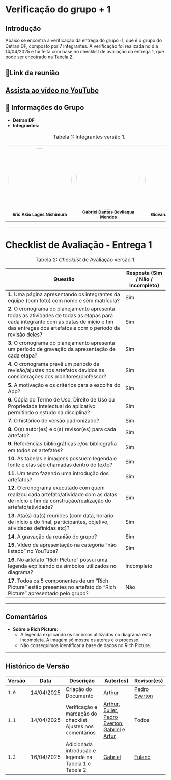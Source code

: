 # Verificação do grupo + 1

## Introdução
Abaixo se encontra a verificação da entrega do grupo+1, que é o grupo do Detran DF, composto por 7 integrantes. A verificação foi realizada no dia 14/04/2025 e foi feita com base no checklist de avaliação da entrega 1, que pode ser encotrado na Tabela 2.
## 🔗Link da reunião
[Assista ao vídeo no YouTube](https://youtu.be/LsBFFCPHO0U)
---

## 👥 Informações do Grupo

- **Detran DF**
- **Integrantes:**
<font size="3"><p style="text-align: center">Tabela 1: Integrantes versão 1.</p></font>
<table>
  <tr>
    <td align="center"><a href="https://github.com/eric-kingu"><img style="border-radius: 60%;" src="https://github.com/eric-kingu.png" width="200px;" alt=""/><br /><sub><b>Eric Akio Lages Nishimura</b></sub></a><br />
    <td align="center"><a href="https://github.com/gbevi"><img style="border-radius: 60%;" src="https://github.com/gbevi.png" width="200px;" alt=""/><br /><sub><b>Gabriel Dantas Bevilaqua Mendes</b></sub></a><br />
    <td align="center"><a href="https://github.com/gio221"><img style="border-radius: 60%;" src="https://github.com/gio221.png" width="200px;" alt=""/><br /><sub><b>Giovana Barbosa da Silva</b></sub></a><br /><a href="Link git" title="Rocketseat"></a></td>
    <td align="center"><a href="https://github.com/joaolobo10"><img style="border-radius: 60%;" src="https://github.com/joaolobo10.png" width="200px;" alt=""/><br /><sub><b>João Carlos Lobo Sousa Monteiro</b></sub></a><br />
    <td align="center"><a href="https://github.com/lfelipebessa"><img style="border-radius: 60%;" src="https://github.com/lfelipebessa.png" width="200px;" alt=""/><br /><sub><b>Luiz Felipe Bessa Santos</b></sub></a><br /><a href="Link git" title="Rocketseat"></a></td>
    <td align="center"><a href="https://github.com/maaduh"><img style="border-radius: 60%;" src="https://github.com/maaduh.png" width="200px;" alt=""/><br /><sub><b>Maria Eduarda Araujo Pereira</b></sub></a><br />
    <td align="center"><a href="https://github.com/PedrooCamilo"><img style="border-radius: 60%;" src="https://github.com/PedrooCamilo.png" width="200px;" alt=""/><br /><sub><b>Pedro Túlio Curvelo Camilo</b></sub></a><br />
  </tr>
</table>

---
# Checklist de Avaliação - Entrega 1

<font size="3"><p style="text-align: center">Tabela 2: *Checklist* de Avaliação versão 1.</p></font>

| Questão                                                                                                          | Resposta (Sim / Não / Incompleto) |
|------------------------------------------------------------------------------------------------------------------|-----------------------------------|
| **1.** Uma página apresentando os integrantes da equipe (com foto) com nome e sem matrícula?                    | Sim |
| **2.** O cronograma do planejamento apresenta todas as atividades de todas as etapas para cada integrante com as datas de início e fim das entregas dos artefatos e com o período da revisão deles? | Sim |
| **3.** O cronograma do planejamento apresenta um período de gravação da apresentação de cada etapa?             | Sim |
| **4.** O cronograma prevê um período de revisão/ajustes nos artefatos devidos às considerações dos monitores/professor? | Sim |
| **5.** A motivação e os critérios para a escolha do App?                                                        | Sim |
| **6.** Cópia do Termo de Uso, Direito de Uso ou Propriedade Intelectual do aplicativo permitindo o estudo na disciplina? | Sim |
| **7.** O histórico de versão padronizado?                                                                       | Sim |
| **8.** O(s) autor(es) e o(s) revisor(es) para cada artefato?                                                    | Sim |
| **9.** Referências bibliográficas e/ou bibliografia em todos os artefatos?                                     | Sim |
| **10.** As tabelas e imagens possuem legenda e fonte e elas são chamadas dentro do texto?                      | Sim |
| **11.** Um texto fazendo uma introdução dos artefatos?                                                          | Sim |
| **12.** O cronograma executado com quem realizou cada artefato/atividade com as datas de início e fim da construção/realização do artefato/atividade? | Sim |
| **13.** Ata(s) da(s) reuniões (com data, horário de início e do final, participantes, objetivo, atividades definidas etc)? | Sim |
| **14.** A gravação da reunião do grupo?                                                                         | Sim |
| **15.** Vídeo de apresentação na categoria “não listado” no YouTube?                                            | Sim |
| **16.** No artefato “Rich Picture” possui uma legenda explicando os símbolos utilizados no diagrama?            | Incompleto |
| **17.** Todos os 5 componentes de um “Rich Picture” estão presentes no artefato do “Rich Picture” apresentado pelo grupo? | Não |

---

## Comentários

- **Sobre o Rich Picture:**
  - A legenda explicando os símbolos utilizados no diagrama está incompleta. A imagem só mostra os atores e o processo
  - Não conseguimos identificar a base de dados no Rich Picture.

---

## Histórico de Versão

| Versão | Data          | Descrição                          | Autor(es)     |  Revisor(es)  |
| ------ | ------------- | ---------------------------------- | ------------- | ------------- |
| `1.0`  |  14/04/2025 |  Criação do Documento | [Arthur](https://github.com/arthurevg) | [Pedro Everton](https://github.com/pedroeverton217) |
| `1.1`  | 14/04/2025    | Verificação e marcação do checklist. Ajustes nos comentários| [Arthur](https://github.com/arthurevg), [Euller](https://github.com/Potatoyz908), [Pedro Everton](https://github.com/pedroeverton217), [Gabriel](https://github.com/GabrielCastelo-31) e [Artur](https://github.com/ArturDCR)  | Todos |
| `1.2`  |  16/04/2025 | Adicionada introdução e legenda na Tabela 1 e Tabela 2| [Gabriel](https://github.com/GabrielCastelo-31) | [Fulano](https://github.com/pedroeverton217) |

